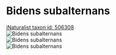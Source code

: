 
Bidens subalternans
===================
  
[iNaturalist taxon id: 506308](https://www.inaturalist.org/taxa/506308)  
![Bidens subalternans](https://inaturalist-open-data.s3.amazonaws.com/photos/177129742/medium.jpeg)  
![Bidens subalternans](https://inaturalist-open-data.s3.amazonaws.com/photos/177129762/medium.jpeg)  
![Bidens subalternans](https://inaturalist-open-data.s3.amazonaws.com/photos/177129778/medium.jpeg)